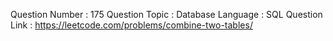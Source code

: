 Question Number : 175
Question Topic : Database
Language : SQL
Question Link : https://leetcode.com/problems/combine-two-tables/
